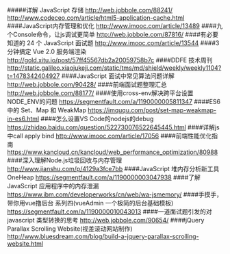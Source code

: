 #####详解 JavaScript 存储
http://web.jobbole.com/88241/
http://www.codeceo.com/article/html5-application-cache.html
####JavaScript内存管理和优化 
http://www.imooc.com/article/13489
####九个Console命令，让js调试更简单
http://web.jobbole.com/87816/
####有必要知道的 24 个 JavaScript 面试题
http://www.imooc.com/article/13544
####3 分钟搞定 Vue 2.0 服务端渲染
http://gold.xitu.io/post/57ff45567db2a20059758b7c
####DDFE 技术周刊
http://static.galileo.xiaojukeji.com/static/tms/md/shield/weekly/weekly1104?t=1478342404927
####JavaScript 面试中常见算法问题详解
http://web.jobbole.com/90428/
####前端面试题整理汇总
http://web.jobbole.com/88177/
####使用cross-env解决跨平台设置NODE_ENV的问题
https://segmentfault.com/a/1190000005811347
####ES6 中的 Set、Map 和 WeakMap
https://imququ.com/post/set-map-weakmap-in-es6.html
####怎么设置VS Code的nodejs的debug
https://zhidao.baidu.com/question/522730076522645445.html
####详解js中call apply bind
http://www.imooc.com/article/17056
####前端性能优化指南
https://www.kancloud.cn/kancloud/web_performance_optimization/80988
####深入理解Node.js垃圾回收与内存管理
http://www.jianshu.com/p/4129a3fce7bb
####JavaScript 堆内存分析新工具 OneHeap
https://segmentfault.com/a/1190000003047938
####了解 JavaScript 应用程序中的内存泄漏
https://www.ibm.com/developerworks/cn/web/wa-jsmemory/
####手摸手，带你用vue撸后台 系列四(vueAdmin 一个极简的后台基础模板)
https://segmentfault.com/a/1190000010043013
####一道面试题引发的对 javascript 类型转换的思考
http://web.jobbole.com/90654/
####jQuery Parallax Scrolling Website(视差滚动网站制作)
http://www.bluesdream.com/blog/build-a-jquery-parallax-scrolling-website.html
